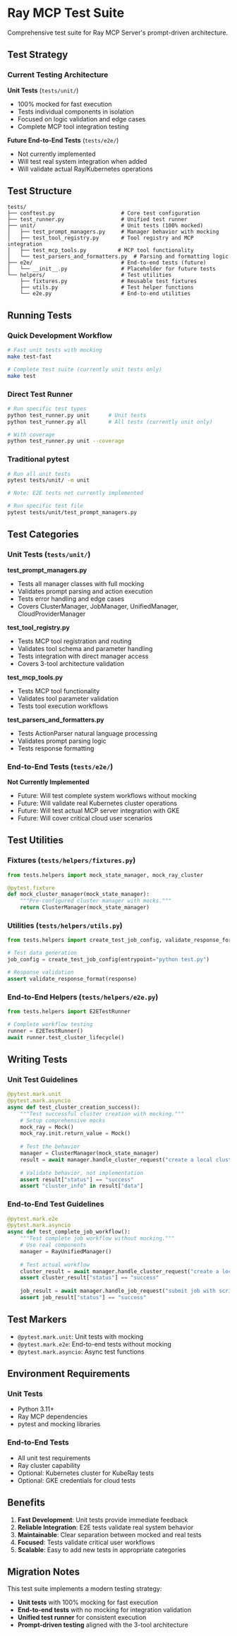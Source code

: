 # Ray MCP Test Suite

Comprehensive test suite for Ray MCP Server's prompt-driven architecture.

## Test Strategy

### Current Testing Architecture

**Unit Tests** (`tests/unit/`)
- 100% mocked for fast execution
- Tests individual components in isolation
- Focused on logic validation and edge cases
- Complete MCP tool integration testing

**Future End-to-End Tests** (`tests/e2e/`)
- Not currently implemented
- Will test real system integration when added
- Will validate actual Ray/Kubernetes operations


## Test Structure

```
tests/
├── conftest.py                     # Core test configuration
├── test_runner.py                  # Unified test runner
├── unit/                           # Unit tests (100% mocked)
│   ├── test_prompt_managers.py     # Manager behavior with mocking
│   ├── test_tool_registry.py       # Tool registry and MCP integration
│   ├── test_mcp_tools.py          # MCP tool functionality
│   └── test_parsers_and_formatters.py  # Parsing and formatting logic
├── e2e/                            # End-to-end tests (future)
│   └── __init__.py                 # Placeholder for future tests
└── helpers/                        # Test utilities
    ├── fixtures.py                 # Reusable test fixtures
    ├── utils.py                    # Test helper functions
    └── e2e.py                      # End-to-end utilities
```

## Running Tests

### Quick Development Workflow

```bash
# Fast unit tests with mocking
make test-fast

# Complete test suite (currently unit tests only)
make test
```

### Direct Test Runner

```bash
# Run specific test types
python test_runner.py unit      # Unit tests
python test_runner.py all       # All tests (currently unit only)

# With coverage
python test_runner.py unit --coverage
```

### Traditional pytest

```bash
# Run all unit tests
pytest tests/unit/ -m unit

# Note: E2E tests not currently implemented

# Run specific test file
pytest tests/unit/test_prompt_managers.py
```

## Test Categories

### Unit Tests (`tests/unit/`)

**test_prompt_managers.py**
- Tests all manager classes with full mocking
- Validates prompt parsing and action execution
- Tests error handling and edge cases
- Covers ClusterManager, JobManager, UnifiedManager, CloudProviderManager

**test_tool_registry.py**
- Tests MCP tool registration and routing
- Validates tool schema and parameter handling
- Tests integration with direct manager access
- Covers 3-tool architecture validation

**test_mcp_tools.py**
- Tests MCP tool functionality
- Validates tool parameter validation
- Tests tool execution workflows

**test_parsers_and_formatters.py**
- Tests ActionParser natural language processing
- Validates prompt parsing logic
- Tests response formatting

### End-to-End Tests (`tests/e2e/`)

**Not Currently Implemented**
- Future: Will test complete system workflows without mocking
- Future: Will validate real Kubernetes cluster operations
- Future: Will test actual MCP server integration with GKE
- Future: Will cover critical cloud user scenarios

## Test Utilities

### Fixtures (`tests/helpers/fixtures.py`)

```python
from tests.helpers import mock_state_manager, mock_ray_cluster

@pytest.fixture
def mock_cluster_manager(mock_state_manager):
    """Pre-configured cluster manager with mocks."""
    return ClusterManager(mock_state_manager)
```

### Utilities (`tests/helpers/utils.py`)

```python
from tests.helpers import create_test_job_config, validate_response_format

# Test data generation
job_config = create_test_job_config(entrypoint="python test.py")

# Response validation
assert validate_response_format(response)
```

### End-to-End Helpers (`tests/helpers/e2e.py`)

```python
from tests.helpers import E2ETestRunner

# Complete workflow testing
runner = E2ETestRunner()
await runner.test_cluster_lifecycle()
```

## Writing Tests

### Unit Test Guidelines

```python
@pytest.mark.unit
@pytest.mark.asyncio
async def test_cluster_creation_success():
    """Test successful cluster creation with mocking."""
    # Setup comprehensive mocks
    mock_ray = Mock()
    mock_ray.init.return_value = Mock()
    
    # Test the behavior
    manager = ClusterManager(mock_state_manager)
    result = await manager.handle_cluster_request("create a local cluster")
    
    # Validate behavior, not implementation
    assert result["status"] == "success"
    assert "cluster_info" in result["data"]
```

### End-to-End Test Guidelines

```python
@pytest.mark.e2e
@pytest.mark.asyncio
async def test_complete_job_workflow():
    """Test complete job workflow without mocking."""
    # Use real components
    manager = RayUnifiedManager()
    
    # Test actual workflow
    cluster_result = await manager.handle_cluster_request("create a local cluster")
    assert cluster_result["status"] == "success"
    
    job_result = await manager.handle_job_request("submit job with script test.py")
    assert job_result["status"] == "success"
```

## Test Markers

- `@pytest.mark.unit`: Unit tests with mocking
- `@pytest.mark.e2e`: End-to-end tests without mocking
- `@pytest.mark.asyncio`: Async test functions

## Environment Requirements

### Unit Tests
- Python 3.11+
- Ray MCP dependencies
- pytest and mocking libraries

### End-to-End Tests
- All unit test requirements
- Ray cluster capability
- Optional: Kubernetes cluster for KubeRay tests
- Optional: GKE credentials for cloud tests

## Benefits

1. **Fast Development**: Unit tests provide immediate feedback
2. **Reliable Integration**: E2E tests validate real system behavior
3. **Maintainable**: Clear separation between mocked and real tests
4. **Focused**: Tests validate critical user workflows
5. **Scalable**: Easy to add new tests in appropriate categories

## Migration Notes

This test suite implements a modern testing strategy:
- **Unit tests** with 100% mocking for fast execution
- **End-to-end tests** with no mocking for integration validation
- **Unified test runner** for consistent execution
- **Prompt-driven testing** aligned with the 3-tool architecture